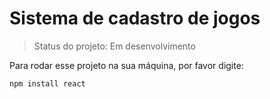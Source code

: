 # Sistema de cadastro de jogos

> Status do projeto: Em desenvolvimento

Para rodar esse projeto na sua máquina, por favor digite:

````
npm install react
````
